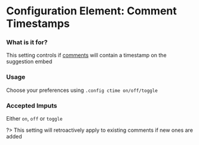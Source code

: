 # Configuration Element: Comment Timestamps 

### What is it for?
This setting controls if [comments](staff/comment.md) will contain a timestamp on the suggestion embed
   
### Usage
Choose your preferences using `.config ctime on/off/toggle`

### Accepted Imputs
Either `on`, `off` or `toggle`

?> This setting will retroactively apply to existing comments if new ones are added  
